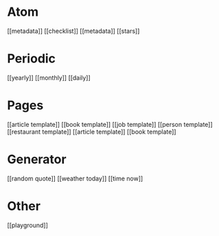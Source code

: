 # Atom
[[metadata]]
[[checklist]]
[[metadata]]
[[stars]]
# Periodic
[[yearly]]
[[monthly]]
[[daily]]
# Pages
[[article template]]
[[book template]]
[[job template]]
[[person template]]
[[restaurant template]]
[[article template]]
[[book template]]
# Generator
[[random quote]]
[[weather today]]
[[time now]]
# Other
[[playground]]
